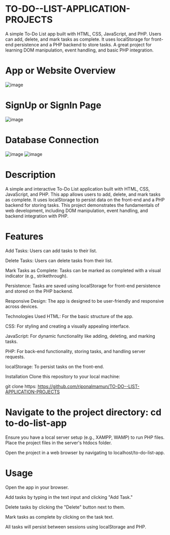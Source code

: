 # TO-DO--LIST-APPLICATION-PROJECTS
A simple To-Do List app built with HTML, CSS, JavaScript, and PHP. Users can add, delete, and mark tasks as complete. It uses localStorage for front-end persistence and a PHP backend to store tasks. A great project for learning DOM manipulation, event handling, and basic PHP integration.

# App or Website Overview 

![image](https://github.com/user-attachments/assets/181fbd2b-4d5d-4d73-8d1a-1601ebc3d793)

# SignUp or SignIn Page 
![image](https://github.com/user-attachments/assets/5bd357ee-a3b6-47c0-8588-8268e48e9ff7)

# Database Connection
![image](https://github.com/user-attachments/assets/5cf05718-2eaa-43dc-bb99-25811dbcfbe4)
![image](https://github.com/user-attachments/assets/2c860d37-4ee6-475f-ba56-b2caab277c27)




# Description
A simple and interactive To-Do List application built with HTML, CSS, JavaScript, and PHP. This app allows users to add, delete, and mark tasks as complete. It uses localStorage to persist data on the front-end and a PHP backend for storing tasks. This project demonstrates the fundamentals of web development, including DOM manipulation, event handling, and backend integration with PHP.

# Features

Add Tasks: Users can add tasks to their list.

Delete Tasks: Users can delete tasks from their list.

Mark Tasks as Complete: Tasks can be marked as completed with a visual indicator (e.g., strikethrough).

Persistence: Tasks are saved using localStorage for front-end persistence and stored on the PHP backend.

Responsive Design: The app is designed to be user-friendly and responsive across devices.

Technologies Used
HTML: For the basic structure of the app.

CSS: For styling and creating a visually appealing interface.

JavaScript: For dynamic functionality like adding, deleting, and marking tasks.

PHP: For back-end functionality, storing tasks, and handling server requests.

localStorage: To persist tasks on the front-end.

Installation
Clone this repository to your local machine:

git clone https: https://github.com/riponalmamun/TO-DO--LIST-APPLICATION-PROJECTS

# Navigate to the project directory: cd to-do-list-app

Ensure you have a local server setup (e.g., XAMPP, WAMP) to run PHP files. Place the project files in the server's htdocs folder.

Open the project in a web browser by navigating to localhost/to-do-list-app.

# Usage

Open the app in your browser.

Add tasks by typing in the text input and clicking "Add Task."

Delete tasks by clicking the "Delete" button next to them.

Mark tasks as complete by clicking on the task text.

All tasks will persist between sessions using localStorage and PHP.


